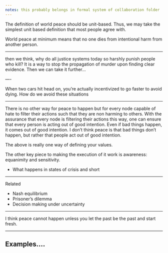```yaml
---
notes: this probably belongs in formal system of collaboration folder
---
```



The definition of world peace should be unit-based. Thus, we may take the simplest unit based definition that most people agree with. 

World peace at minimum means that no one dies from intentional harm from another person. 

---
then we think, why do all justice systems today so harshly punish people who kill? It is a way to stop the propagation of murder upon finding clear evidence. 
Then we can take it further...

—-

When two cars hit head on, you’re actually incentivized to go faster to avoid dying.
How do we avoid these situations 

---

There is no other way for peace to happen but for every node capable of hate to filter their actions such that they are non harming to others. With the assurance that every node is filtering their actions this way, one can ensure that every person is acting out of good intention. Even if bad things happen, it comes out of good intention. I don’t think peace is that bad things don’t happen, but rather that people act out of good intention.

The above is really one way of defining your values. 

The other key piece to making the execution of it work is awareness: equanimity and sensitivity. 



- What happens in states of crisis and short
---
Related
- Nash equilibrium
- Prisoner’s dilemma
- Decision making under uncertainty 
----
I think peace cannot happen unless you let the past be the past and start fresh. 

---
Examples....
- 